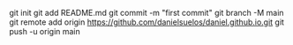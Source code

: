 git init
git add README.md
git commit -m "first commit"
git branch -M main
git remote add origin https://github.com/danielsuelos/daniel.github.io.git
git push -u origin main
